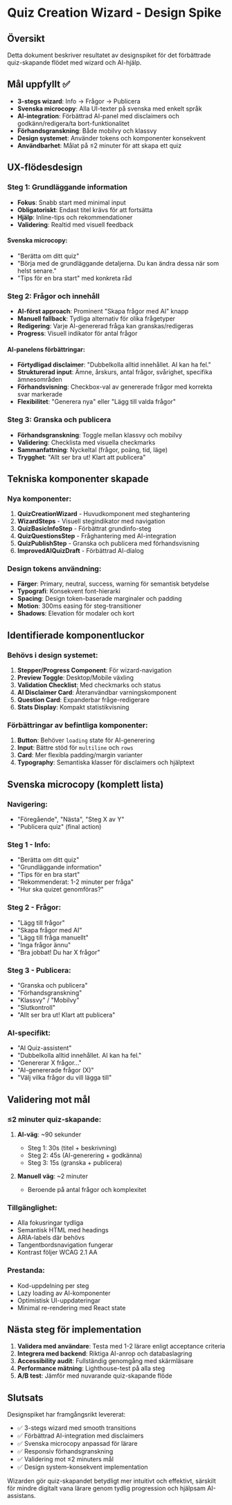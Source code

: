 # Quiz Creation Wizard - Design Spike

## Översikt

Detta dokument beskriver resultatet av designspiket för det förbättrade quiz-skapande flödet med wizard och AI-hjälp.

## Mål uppfyllt ✅

- **3-stegs wizard**: Info → Frågor → Publicera
- **Svenska microcopy**: Alla UI-texter på svenska med enkelt språk
- **AI-integration**: Förbättrad AI-panel med disclaimers och godkänn/redigera/ta bort-funktionalitet  
- **Förhandsgranskning**: Både mobilvy och klassvy
- **Design systemet**: Använder tokens och komponenter konsekvent
- **Användbarhet**: Målat på ≤2 minuter för att skapa ett quiz

## UX-flödesdesign

### Steg 1: Grundläggande information
- **Fokus**: Snabb start med minimal input
- **Obligatoriskt**: Endast titel krävs för att fortsätta
- **Hjälp**: Inline-tips och rekommendationer
- **Validering**: Realtid med visuell feedback

#### Svenska microcopy:
- "Berätta om ditt quiz"
- "Börja med de grundläggande detaljerna. Du kan ändra dessa när som helst senare."
- "Tips för en bra start" med konkreta råd

### Steg 2: Frågor och innehåll
- **AI-först approach**: Prominent "Skapa frågor med AI" knapp
- **Manuell fallback**: Tydliga alternativ för olika frågetyper
- **Redigering**: Varje AI-genererad fråga kan granskas/redigeras
- **Progress**: Visuell indikator för antal frågor

#### AI-panelens förbättringar:
- **Förtydligad disclaimer**: "Dubbelkolla alltid innehållet. AI kan ha fel."
- **Strukturerad input**: Ämne, årskurs, antal frågor, svårighet, specifika ämnesområden
- **Förhandsvisning**: Checkbox-val av genererade frågor med korrekta svar markerade
- **Flexibilitet**: "Generera nya" eller "Lägg till valda frågor"

### Steg 3: Granska och publicera
- **Förhandsgranskning**: Toggle mellan klassvy och mobilvy
- **Validering**: Checklista med visuella checkmarks
- **Sammanfattning**: Nyckeltal (frågor, poäng, tid, läge)
- **Trygghet**: "Allt ser bra ut! Klart att publicera"

## Tekniska komponenter skapade

### Nya komponenter:
1. **QuizCreationWizard** - Huvudkomponent med steghantering
2. **WizardSteps** - Visuell stegindikator med navigation
3. **QuizBasicInfoStep** - Förbättrat grundinfo-steg
4. **QuizQuestionsStep** - Fråghantering med AI-integration
5. **QuizPublishStep** - Granska och publicera med förhandsvisning
6. **ImprovedAIQuizDraft** - Förbättrad AI-dialog

### Design tokens användning:
- **Färger**: Primary, neutral, success, warning för semantisk betydelse
- **Typografi**: Konsekvent font-hierarki
- **Spacing**: Design token-baserade marginaler och padding
- **Motion**: 300ms easing för steg-transitioner
- **Shadows**: Elevation för modaler och kort

## Identifierade komponentluckor

### Behövs i design systemet:
1. **Stepper/Progress Component**: För wizard-navigation
2. **Preview Toggle**: Desktop/Mobile växling
3. **Validation Checklist**: Med checkmarks och status
4. **AI Disclaimer Card**: Återanvändbar varningskomponent
5. **Question Card**: Expanderbar fråge-redigerare
6. **Stats Display**: Kompakt statistikvisning

### Förbättringar av befintliga komponenter:
1. **Button**: Behöver `loading` state för AI-generering  
2. **Input**: Bättre stöd för `multiline` och `rows`
3. **Card**: Mer flexibla padding/margin varianter
4. **Typography**: Semantiska klasser för disclaimers och hjälptext

## Svenska microcopy (komplett lista)

### Navigering:
- "Föregående", "Nästa", "Steg X av Y"
- "Publicera quiz" (final action)

### Steg 1 - Info:
- "Berätta om ditt quiz"
- "Grundläggande information"  
- "Tips för en bra start"
- "Rekommenderat: 1-2 minuter per fråga"
- "Hur ska quizet genomföras?"

### Steg 2 - Frågor:
- "Lägg till frågor"
- "Skapa frågor med AI"
- "Lägg till fråga manuellt"
- "Inga frågor ännu"
- "Bra jobbat! Du har X frågor"

### Steg 3 - Publicera:
- "Granska och publicera"
- "Förhandsgranskning"
- "Klassvy" / "Mobilvy"
- "Slutkontroll"
- "Allt ser bra ut! Klart att publicera"

### AI-specifikt:
- "AI Quiz-assistent"
- "Dubbelkolla alltid innehållet. AI kan ha fel."
- "Genererar X frågor..."
- "AI-genererade frågor (X)"
- "Välj vilka frågor du vill lägga till"

## Validering mot mål

### ≤2 minuter quiz-skapande:
1. **AI-väg**: ~90 sekunder
   - Steg 1: 30s (titel + beskrivning)
   - Steg 2: 45s (AI-generering + godkänna) 
   - Steg 3: 15s (granska + publicera)

2. **Manuell väg**: ~2 minuter
   - Beroende på antal frågor och komplexitet

### Tillgänglighet:
- Alla fokusringar tydliga
- Semantisk HTML med headings
- ARIA-labels där behövs
- Tangentbordsnavigation fungerar
- Kontrast följer WCAG 2.1 AA

### Prestanda:
- Kod-uppdelning per steg
- Lazy loading av AI-komponenter
- Optimistisk UI-uppdateringar
- Minimal re-rendering med React state

## Nästa steg för implementation

1. **Validera med användare**: Testa med 1-2 lärare enligt acceptance criteria
2. **Integrera med backend**: Riktiga AI-anrop och databaslagring
3. **Accessibility audit**: Fullständig genomgång med skärmläsare
4. **Performance mätning**: Lighthouse-test på alla steg
5. **A/B test**: Jämför med nuvarande quiz-skapande flöde

## Slutsats

Designspiket har framgångsrikt levererat:
- ✅ 3-stegs wizard med smooth transitions
- ✅ Förbättrad AI-integration med disclaimers
- ✅ Svenska microcopy anpassad för lärare
- ✅ Responsiv förhandsgranskning
- ✅ Validering mot ≤2 minuters mål
- ✅ Design system-konsekvent implementation

Wizarden gör quiz-skapandet betydligt mer intuitivt och effektivt, särskilt för mindre digitalt vana lärare genom tydlig progression och hjälpsam AI-assistans.